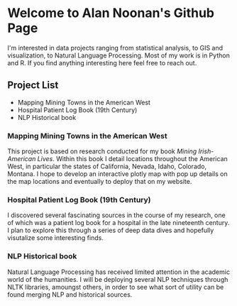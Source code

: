 # Welcome to Alan Noonan's Github Page

I'm interested in data projects ranging from statistical analysis, to GIS and visualization, to Natural Language Processing. Most of my work is in Python and R. If you find anything interesting here feel free to reach out.

## Project List

- Mapping Mining Towns in the American West
- Hospital Patient Log Book (19th Century)
- NLP Historical book

### Mapping Mining Towns in the American West

This project is based on research conducted for my book *Mining Irish-American Lives*. Within this book I detail locations throughout the American West, in particular the states of California, Nevada, Idaho, Colorado, Montana. I hope to develop an interactive plotly map with pop up details on the map locations and eventually to deploy that on my website.

### Hospital Patient Log Book (19th Century)

I discovered several fascinating sources in the course of my research, one of which was a patient log book for a hospital in the late nineteenth century. I plan to explore this through a series of deep data dives and hopefully visutalize some interesting finds.

### NLP Historical book

Natural Language Processing has received limited attention in the academic world of the humanities. I will be deploying several NLP techniques through NLTK libraries, amoungst others, in order to see what sort of utility can be found merging NLP and historical sources.
